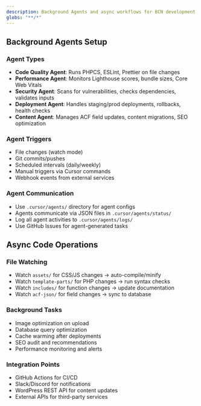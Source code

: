 ```yaml
---
description: Background Agents and async workflows for BCN development
globs: "**/*"
---
```


## Background Agents Setup

### Agent Types
- **Code Quality Agent**: Runs PHPCS, ESLint, Prettier on file changes
- **Performance Agent**: Monitors Lighthouse scores, bundle sizes, Core Web Vitals
- **Security Agent**: Scans for vulnerabilities, checks dependencies, validates inputs
- **Deployment Agent**: Handles staging/prod deployments, rollbacks, health checks
- **Content Agent**: Manages ACF field updates, content migrations, SEO optimization

### Agent Triggers
- File changes (watch mode)
- Git commits/pushes
- Scheduled intervals (daily/weekly)
- Manual triggers via Cursor commands
- Webhook events from external services

### Agent Communication
- Use `.cursor/agents/` directory for agent configs
- Agents communicate via JSON files in `.cursor/agents/status/`
- Log all agent activities to `.cursor/agents/logs/`
- Use GitHub Issues for agent-generated tasks

## Async Code Operations

### File Watching
- Watch `assets/` for CSS/JS changes → auto-compile/minify
- Watch `template-parts/` for PHP changes → run syntax checks
- Watch `includes/` for function changes → update documentation
- Watch `acf-json/` for field changes → sync to database

### Background Tasks
- Image optimization on upload
- Database query optimization
- Cache warming after deployments
- SEO audit and recommendations
- Performance monitoring and alerts

### Integration Points
- GitHub Actions for CI/CD
- Slack/Discord for notifications
- WordPress REST API for content updates
- External APIs for third-party services